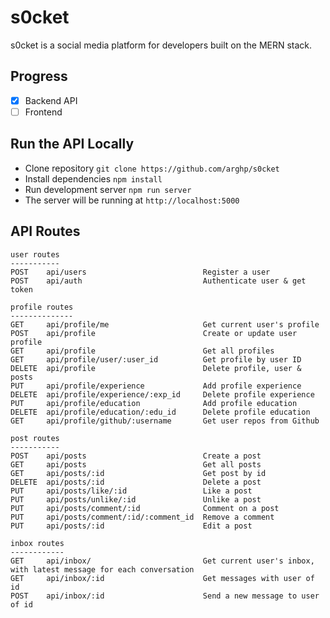s0cket
======

s0cket is a social media platform for developers built on the MERN stack.

Progress 
--------

- [x] Backend API
- [ ] Frontend

Run the API Locally
-------------------
* Clone repository `git clone https://github.com/arghp/s0cket`
* Install dependencies `npm install`
* Run development server `npm run server`
* The server will be running at `http://localhost:5000`

API Routes
----------

```
user routes
-----------
POST    api/users                          Register a user
POST    api/auth                           Authenticate user & get token

profile routes
--------------
GET     api/profile/me                     Get current user's profile
POST    api/profile                        Create or update user profile
GET     api/profile                        Get all profiles
GET     api/profile/user/:user_id          Get profile by user ID
DELETE  api/profile                        Delete profile, user & posts
PUT     api/profile/experience             Add profile experience
DELETE  api/profile/experience/:exp_id     Delete profile experience
PUT     api/profile/education              Add profile education
DELETE  api/profile/education/:edu_id      Delete profile education
GET     api/profile/github/:username       Get user repos from Github

post routes
-----------
POST    api/posts                          Create a post
GET     api/posts                          Get all posts
GET     api/posts/:id                      Get post by id
DELETE  api/posts/:id                      Delete a post
PUT     api/posts/like/:id                 Like a post
PUT     api/posts/unlike/:id               Unlike a post
PUT     api/posts/comment/:id              Comment on a post
PUT     api/posts/comment/:id/:comment_id  Remove a comment
PUT     api/posts/:id                      Edit a post

inbox routes
------------
GET     api/inbox/                         Get current user's inbox, with latest message for each conversation
GET     api/inbox/:id                      Get messages with user of id
POST    api/inbox/:id                      Send a new message to user of id
```